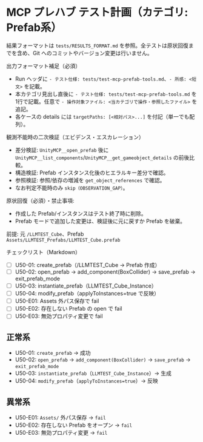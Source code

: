 # MCP プレハブ テスト計画（カテゴリ: Prefab系）

結果フォーマットは `tests/RESULTS_FORMAT.md` を参照。全テストは原状回復までを含め、Git へのコミットやバージョン変更は行いません。

出力フォーマット補足（必須）
- Run ヘッダに `- テスト仕様: tests/test-mcp-prefab-tools.md`、`- 所感: <短文>` を記載。
- 本カテゴリ見出し直後に `- テスト仕様: tests/test-mcp-prefab-tools.md` を1行で記載。任意で `- 操作対象ファイル: <当カテゴリで操作・参照したファイル>` を追記。
- 各ケースの details には `targetPaths: [<相対パス>...]` を付記（単一でも配列）。

観測不能時の二次検証（エビデンス・エスカレーション）
- 差分検証: `UnityMCP__open_prefab` 後に `UnityMCP__list_components`/`UnityMCP__get_gameobject_details` の前後比較。
- 構造検証: Prefab インスタンス化後のヒエラルキー差分で確認。
- 参照検証: 参照/依存の増減を `get_object_references` で確認。
- なお判定不能時のみ `skip（OBSERVATION_GAP）`。

原状回復（必須）・禁止事項:
- 作成した Prefab/インスタンスはテスト終了時に削除。
- Prefab モードで追加した変更は、検証後に元に戻すか Prefab を破棄。

前提: 元 `/LLMTEST_Cube`、Prefab `Assets/LLMTEST_Prefabs/LLMTEST_Cube.prefab`

チェックリスト（Markdown）
- [ ] U50-01: create_prefab（/LLMTEST_Cube → Prefab 作成）
- [ ] U50-02: open_prefab → add_component(BoxCollider) → save_prefab → exit_prefab_mode
- [ ] U50-03: instantiate_prefab（LLMTEST_Cube_Instance）
- [ ] U50-04: modify_prefab（applyToInstances=true で反映）
- [ ] U50-E01: Assets 外パス保存で fail
- [ ] U50-E02: 存在しない Prefab の open で fail
- [ ] U50-E03: 無効プロパティ変更で fail

## 正常系

- U50-01: `create_prefab` → 成功
- U50-02: `open_prefab` → `add_component(BoxCollider)` → `save_prefab` → `exit_prefab_mode`
- U50-03: `instantiate_prefab`（`LLMTEST_Cube_Instance`）→ 生成
- U50-04: `modify_prefab`（`applyToInstances=true`）→ 反映

## 異常系

- U50-E01: `Assets/` 外パス保存 → `fail`
- U50-E02: 存在しない Prefab をオープン → `fail`
- U50-E03: 無効プロパティ変更 → `fail`
